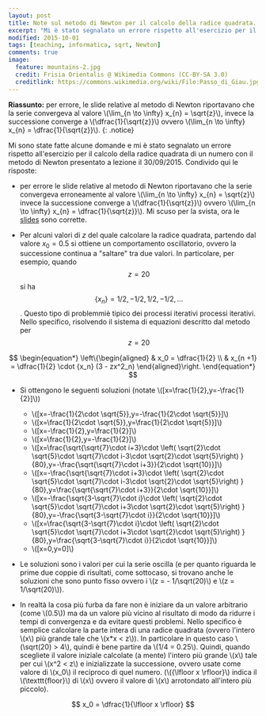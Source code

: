 ```yaml
---
layout: post
title: Note sul metodo di Newton per il calcolo della radice quadrata.
excerpt: "Mi è stato segnalato un errore rispetto all'esercizio per il calcolo della radice quadrata di un numero con il metodo di Newton presentato a lezione il 30/09/2015. Condivido qui le risposte"
modified: 2015-10-01
tags: [teaching, informatica, sqrt, Newton]
comments: true
image:
  feature: mountains-2.jpg
  credit: Frisia Orientalis @ Wikimedia Commons (CC-BY-SA 3.0)
  creditlink: https://commons.wikimedia.org/wiki/File:Passo_di_Giau.jpg
---
```


**Riassunto:** per errore, le slide relative al metodo di Newton riportavano
che la serie convergeva al valore \\(\lim_{n \to \infty} x_{n} = \sqrt{z}\\),
invece la successione converge a \\(\dfrac{1}{\sqrt{z}}\\) ovvero
\\(\lim_{n \to \infty} x_{n} = \dfrac{1}{\sqrt{z}}\\).
{: .notice}

Mi sono state fatte alcune domande e mi è stato segnalato un errore rispetto
all'esercizio per il calcolo della radice quadrata di un numero con il metodo di
Newton presentato a lezione il 30/09/2015. Condivido qui le risposte:

*  per errore le slide relative al metodo di Newton riportavano che la serie convergeva
erroneamente al valore \\(\lim_{n \to \infty} x_{n} = \sqrt{z}\\) invece la successione
converge a \\(\dfrac{1}{\sqrt{z}}\\) ovvero \\(\lim_{n \to \infty} x_{n} = \dfrac{1}{\sqrt{z}}\\).
Mi scuso per la svista, ora le <a id="Slide da scaricare in formato PDF" href="{{ site.url }}/teaching/slides/InfMat_02.pdf">slides</a> sono corrette.

* Per alcuni valori di $z$ del quale calcolare la radice quadrata, partendo dal valore $x_0 =  0.5$
si ottiene un comportamento oscillatorio, ovvero la successione continua a "saltare" tra due valori.
In particolare, per esempio, quando $$z = 20$$ si ha $$\{x_n\} = 1/2, -1/2, 1/2, -1/2, \dots$$.
Questo tipo di problemmiè tipico dei processi iterativi processi iterativi. 
Nello specifico, risolvendo il sistema di equazioni descritto dal metodo per $$z = 20$$

$$
\begin{equation*}
  \left\{\begin{aligned}
  & x_0 =  \dfrac{1}{2} \\
  & x_{n +1} =  \dfrac{1}{2}  \cdot {x_n} (3  - zx^2_n)
  \end{aligned}\right.
\end{equation*}
$$

* Si ottengono le seguenti soluzioni (notate \\([x=\frac{1}{2},y=-\frac{1}{2}]\\))
  * \\([x=-\frac{1}{2\cdot \sqrt{5}},y=-\frac{1}{2\cdot \sqrt{5}}]\\)
  * \\([x=\frac{1}{2\cdot \sqrt{5}},y=\frac{1}{2\cdot \sqrt{5}}]\\)
  * \\([x=-\frac{1}{2},y=\frac{1}{2}]\\)
  * \\([x=\frac{1}{2},y=-\frac{1}{2}]\\)
  * \\([x=\frac{\sqrt{\sqrt{7}\cdot i+3}\cdot \left( \sqrt{2}\cdot \sqrt{5}\cdot \sqrt{7}\cdot i-3\cdot \sqrt{2}\cdot \sqrt{5}\right) }{80},y=-\frac{\sqrt{\sqrt{7}\cdot i+3}}{2\cdot \sqrt{10}}]\\)
  * \\([x=-\frac{\sqrt{\sqrt{7}\cdot i+3}\cdot \left( \sqrt{2}\cdot \sqrt{5}\cdot \sqrt{7}\cdot i-3\cdot \sqrt{2}\cdot \sqrt{5}\right) }{80},y=\frac{\sqrt{\sqrt{7}\cdot i+3}}{2\cdot \sqrt{10}}]\\)
  * \\([x=-\frac{\sqrt{3-\sqrt{7}\cdot i}\cdot \left( \sqrt{2}\cdot \sqrt{5}\cdot \sqrt{7}\cdot i+3\cdot \sqrt{2}\cdot \sqrt{5}\right) }{80},y=-\frac{\sqrt{3-\sqrt{7}\cdot i}}{2\cdot \sqrt{10}}]\\)
  * \\([x=\frac{\sqrt{3-\sqrt{7}\cdot i}\cdot \left( \sqrt{2}\cdot \sqrt{5}\cdot \sqrt{7}\cdot i+3\cdot \sqrt{2}\cdot \sqrt{5}\right) }{80},y=\frac{\sqrt{3-\sqrt{7}\cdot i}}{2\cdot \sqrt{10}}]\\)
  * \\([x=0,y=0]\\)

* Le soluzioni sono i valori per cui la serie oscilla (e per quanto riguarda le
prime due coppie di risultati, come sottocaso, si trovano anche le soluzioni
che sono punto fisso ovvero i \\(z = - 1/\sqrt(20)\\) e \\(z = 1/\sqrt(20)\\)).

* In realtà la cosa più furba da fare non è iniziare da un valore arbitrario
(come \\(0.5\\)) ma da un valore più vicino al risultato di modo da ridurre i
tempi di convergenza e da evitare  questi problemi. Nello specifico è semplice
calcolare la parte intera di una radice quadrata (ovvero l'intero \\(x\\) più
grande tale che \\(x*x < z\\)). In particolare in questo caso \\(\sqrt(20) > 4\\),
quindi è bene partire da \\(1/4 = 0.25\\). 
Quindi, quando scegliete il valore iniziale calcolate (a mente) l'intero più
grande \\(x\\) tale per cui \\(x^2 < z\\) e inizializzate la successione,
ovvero usate come valore di \\(x_0\\) il reciproco di quel numero.
(\\({\lfloor x \rfloor}\\) indica il \\(\texttt{floor}\\) di \\(x\\) ovvero il
valore di \\(x\\) arrotondato all'intero più piccolo).  

$$ x_0 = \dfrac{1}{\lfloor x \rfloor} $$
